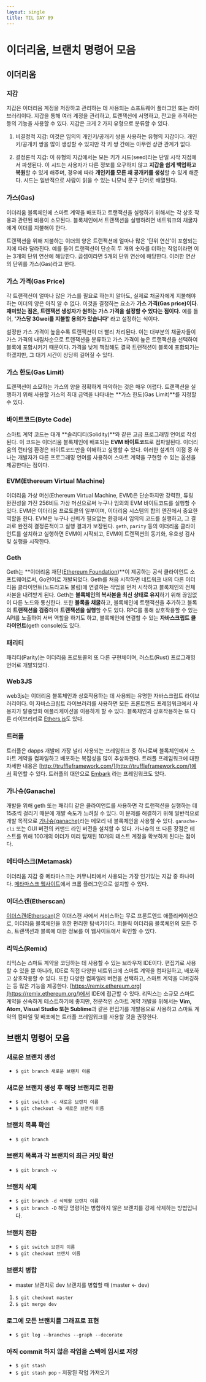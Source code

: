 ```yaml
---
layout: single
title: TIL DAY 89
---
```


# 이더리움, 브랜치 명령어 모음

## 이더리움

### 지갑

지갑은 이더리움 계정을 저장하고 관리하는 데 사용되는 소프트웨어 플러그인 또는 라이브러리이다. 지갑을 통해 여러 계정을 관리하고, 트랜잭션에 서명하고, 잔고을 추적하는 등의 기능을 사용할 수 있다. 지갑은 크게 2 가지 유형으로 분류할 수 있다.

1. 비결정적 지갑: 이것은 임의의 개인키/공개키 쌍을 사용하는 유형의 지갑이다. 개인키/공개키 쌍을 많이 생성할 수 있지만 각 키 쌍 간에는 아무런 상관 관계가 없다.

1. 결정론적 지갑: 이 유형의 지갑에서는 모든 키가 시드(seed)라는 단일 시작 지점에서 파생된다. 이 시드는 사용자가 다른 정보를 요구하지 않고 **지갑을 쉽게 백업하고 복원**할 수 있게 해주며, 경우에 따라 **개인키를 모른 채 공개키를 생성**할 수 있게 해준다. 시드는 일반적으로 사람이 읽을 수 있는 니모닉 문구 단어로 배열된다. 

### **가스(Gas)**

이더리움 블록체인에 스마트 계약을 배포하고 트랜잭션을 실행하기 위해서는 각 상호 작용과 관련된 비용이 소모된다. 블록체인에서 트랜잭션을 실행하려면 네트워크의 채굴자에게 이더를 지불해야 한다.

트랜잭션을 위해 지불하는 이더의 양은 트랜잭션에 얼마나 많은 '단위 연산'이 포함되는지에 따라 달라진다. 예를 들어 트랜잭션이 단순히 두 개의 숫자를 더하는 작업이라면 이는 3개의 단위 연산에 해당한다. 곱셈이라면 5개의 단위 연산에 해당한다. 이러한 연산의 단위를 가스(Gas)라고 한다.

### **가스 가격(Gas Price)**

각 트랜잭션이 얼마나 많은 가스를 필요로 하는지 알아도, 실제로 채굴자에게 지불해야 하는 이더의 양은 아직 알 수 없다. 이것을 결정하는 요소가 **가스 가격(Gas price)이다. 재미있는 점은, 트랜잭션 생성자가 원하는 가스 가격을 설정할 수 있다는 점이다.** 예를 들어, **'가스당 3Gwei를 지불할 용의가 있습니다'** 라고 설정하는 식이다.

설정한 가스 가격이 높을수록 트랜잭션이 더 빨리 처리된다. 이는 대부분의 채굴자들이 가스 가격의 내림차순으로 트랜잭션을 분류하고 가스 가격이 높은 트랜잭션을 선택하여 블록에 포함시키기 때문이다. 가격을 낮게 책정해도 결국 트랜잭션이 블록에 포함되기는 하겠지만, 그 대기 시간이 상당히 길어질 수 있다.

### **가스 한도(Gas Limit)**

트랜잭션이 소모하는 가스의 양을 정확하게 파악하는 것은 매우 어렵다. 트랜잭션을 실행하기 위해 사용할 가스의 최대 금액을 나타내는 **가스 한도(Gas Limit)**를 지정할 수 있다.

### 바이트코드(Byte Code)

스마트 계약 코드는 대개 **솔리디티(Solidity)**와 같은 고급 프로그래밍 언어로 작성된다. 이 코드는 이더리움 블록체인에 배포되는 **EVM 바이트코드**로 컴파일된다. 이더리움의 런타임 환경은 바이트코드만을 이해하고 실행할 수 있다. 이러한 설계의 이점 중 하나는 개발자가 다른 프로그래밍 언어를 사용하여 스마트 계약을 구현할 수 있는 옵션을 제공한다는 점이다.

### **EVM(Ethereum Virtual Machine)**

이더리움 가상 머신(Ethereum Virtual Machine, EVM)은 단순하지만 강력한, 튜링 완전성을 가진 256비트 가상 머신으로써 누구나 임의의 EVM 바이트코드를 실행할 수 있다. EVM은 이더리움 프로토콜의 일부이며, 이더리움 시스템의 합의 엔진에서 중요한 역할을 한다. EVM은 누구나 신뢰가 필요없는 환경에서 임의의 코드를 실행하고, 그 결과로 완전히 결정론적이고 실행 결과가 보장된다. `geth`, `parity` 등의 이더리움 클라이언트를 설치하고 실행하면 EVM이 시작되고, EVM이 트랜잭션의 동기화, 유효성 검사 및 실행을 시작한다.

### **Geth**

Geth는 **이더리움 재단([Ethereum Foundation](http://ethereum.org/))**이 제공하는 공식 클라이언트 소프트웨어로써, Go언어로 개발되었다. Geth를 처음 시작하면 네트워크 내의 다른 이더리움 클라이언트(노드라고도 불림)에 연결하는 작업을 먼저 시작하고 블록체인의 전체 사본을 내려받게 된다. Geth는 **블록체인의 복사본을 최신 상태로 유지**하기 위해 끊임없이 다른 노드와 통신한다. 또한 **블록을 채굴**하고, 블록체인에 트랜잭션을 추가하고 블록의 **트랜잭션을 검증**하며 **트랜잭션을 실행**할 수도 있다. RPC를 통해 상호작용할 수 있는 API를 노출하여 서버 역할을 하기도 하고, 블록체인에 연결할 수 있는 **자바스크립트 클라이언트**(geth console)도 있다.

### **패리티**

패리티(Parity)는 이더리움 프로토콜의 또 다른 구현체이며, 러스트(Rust) 프로그래밍 언어로 개발되었다. 

### **Web3JS**

web3js는 이더리움 블록체인과 상호작용하는 데 사용되는 유명한 자바스크립트 라이브러리이다. 이 자바스크립트 라이브러리를 사용하면 모든 프론트엔드 프레임워크에서 사용자가 탈중앙화 애플리케이션을 이용하게 할 수 있다. 블록체인과 상호작용하는 또 다른 라이브러리로 [Ethers.js](https://github.com/ethers-io/ethers.js/)도 있다.

### **트러플**

트러플은 dapps 개발에 가장 널리 사용되는 프레임워크 중 하나로써 블록체인에서 스마트 계약을 컴파일하고 배포하는 복잡성을 많이 추상화한다. 트러플 프레임워크에 대한 자세한 내용은 [http://truffleframework.com/](http://truffleframework.com/)에서 확인할 수 있다. 트러플의 대안으로 [Embark](https://github.com/embark-framework/embark) 라는 프레임워크도 있다.

### **가나슈(Ganache)**

개발을 위해 geth 또는 패리티 같은 클라이언트를 사용하면 각 트랜잭션을 실행하는 데 15초씩 걸리기 때문에 개발 속도가 느려질 수 있다. 이 문제를 해결하기 위해 일반적으로 개발 목적으로 [가나슈(ganache)](http://truffleframework.com/ganache/)라는 메모리 내 블록체인을 사용할 수 있다. `ganache-cli` 또는 GUI 버전의 커맨드 라인 버전을 설치할 수 있다. 가나슈의 또 다른 장점은 테스트를 위해 100개의 이더가 미리 탑재된 10개의 테스트 계정을 확보하게 된다는 점이다.

### **메타마스크(Metamask)**

이더리움 지갑 중 메타마스크는 커뮤니티에서 사용되는 가장 인기있는 지갑 중 하나이다. [메타마스크 웹사이트](https://www.metamask.io/)에서 크롬 플러그인으로 설치할 수 있다.

### **이더스캔(Etherscan)**

[이더스캔(Etherscan)](https://etherscan.io/)은 이더스캔 사에서 서비스하는 무료 프론트엔드 애플리케이션으로, 이더리움 블록체인을 위한 편리한 탐색기이다. 퍼블릭 이더리움 블록체인의 모든 주소, 트랜잭션과 블록에 대한 정보를 이 웹사이트에서 확인할 수 있다.

### **리믹스(Remix)**

리믹스는 스마트 계약을 코딩하는 데 사용할 수 있는 브라우저 IDE이다. 편집기로 사용할 수 있을 뿐 아니라, IDE로 직접 다양한 네트워크에 스마트 계약을 컴파일하고, 배포하고 상호작용할 수 있다. 또한 다양한 컴파일러 버전을 선택하고, 스마트 계약을 디버깅하는 등 많은 기능을 제공한다. [https://remix.ethereum.org](https://remix.ethereum.org/)에서 IDE에 접근할 수 있다. 리믹스는 소규모 스마트 계약을 신속하게 테스트하기에 좋지만, 전문적인 스마트 계약 개발을 위해서는 **Vim, Atom, Visual Studio 또는 Sublime**과 같은 편집기를 개발용으로 사용하고 스마트 계약의 컴파일 및 배포에는 트러플 프레임워크를 사용할 것을 권장한다.

## 브랜치 명령어 모음

### **새로운 브랜치 생성**

- `$ git branch 새로운 브랜치 이름`

### **새로운 브랜치 생성 후 해당 브랜치로 전환**

- `$ git switch -c 새로운 브랜치 이름`
- `$ git checkout -b 새로운 브랜치 이름`

### **브랜치 목록 확인**

- `$ git branch`

### **브랜치 목록과 각 브랜치의 최근 커밋 확인**

- `$ git branch -v`

### **브랜치 삭제**

- `$ git branch -d 삭제할 브랜치 이름`
- `$ git branch -D` 해당 명령어는 병합하지 않은 브랜치를 강제 삭제하는 방법입니다.

### **브랜치 전환**

- `$ git switch 브랜치 이름`
- `$ git checkout 브랜치 이름`

### **브랜치 병합**

- master 브랜치로 dev 브랜치를 병합할 때 (master ← dev)
1. `$ git checkout master`
2. `$ git merge dev`

### **로그에 모든 브랜치를 그래프로 표현**

- `$ git log --branches --graph --decorate`

### **아직 commit 하지 않은 작업을 스택에 임시로 저장**

- `$ git stash`
- `$ git stash pop` - 저장된 작업 가져오기